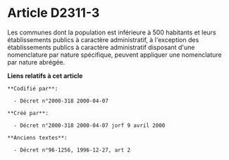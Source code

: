 # Article D2311-3

Les communes dont la population est inférieure à 500 habitants et leurs établissements publics à caractère administratif, à
l'exception des établissements publics à caractère administratif disposant d'une nomenclature par nature spécifique, peuvent
appliquer une nomenclature par nature abrégée.

**Liens relatifs à cet article**

	**Codifié par**:

	  - Décret n°2000-318 2000-04-07

	**Créé par**:

	  - Décret n°2000-318 2000-04-07 jorf 9 avril 2000

	**Anciens textes**:

	  - Décret n°96-1256, 1996-12-27, art 2
